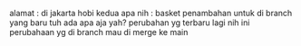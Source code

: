 alamat : di jakarta
hobi kedua apa nih : basket
penambahan untuk di branch yang baru tuh ada apa aja yah? perubahan yg terbaru lagi nih
ini perubahaan yg di branch mau di merge ke main
